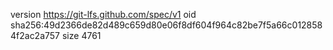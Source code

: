 version https://git-lfs.github.com/spec/v1
oid sha256:49d2366de82d489c659d80e06f8df604f964c82be7f5a66c0128584f2ac2a757
size 4761
